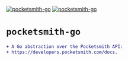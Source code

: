 <!-- markdownlint-disable MD041 MD010 -->
[![pocketsmith-go](https://github.com/jmpa-io/pocketsmith-go/actions/workflows/cicd.yml/badge.svg)](https://github.com/jmpa-io/pocketsmith-go/actions/workflows/cicd.yml)
[![pocketsmith-go](https://github.com/jmpa-io/pocketsmith-go/actions/workflows/README.yml/badge.svg)](https://github.com/jmpa-io/pocketsmith-go/actions/workflows/README.yml)

# `pocketsmith-go`

```diff
+ A Go abstraction over the Pocketsmith API:
+ https://developers.pocketsmith.com/docs.
```
